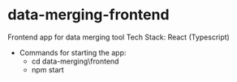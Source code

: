 # data-merging-frontend
Frontend app for data merging tool
Tech Stack: React (Typescript)
- Commands for starting the app:
  - cd data-merging\frontend
  - npm start
